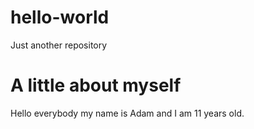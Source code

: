 # hello-world
Just another repository

# A little about myself
Hello everybody my name is Adam and I am 11 years old.
